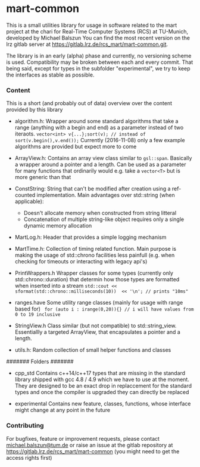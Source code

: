 # mart-common

This is a small utilities library for usage in software related to the mart project at the chari for Real-Time Computer Systems (RCS) at TU-Munich, developed by Michael Balszun
You can find the most recent version on the lrz gitlab server at https://gitlab.lrz.de/rcs_mart/mart-common.git. 

The library is in an early (alpha) phase and currently, no versioning scheme is used. Compatibility may be broken between each and every commit. That being said, except for types in the subfolder "experimental", we try to keep the interfaces as stable as possible. 

### Content
This is a short (and probably out of data) overview over the content provided by this library

- algorithm.h: 
  Wrapper around some standard algorithms that take a range (anything with a begin and end) as a parameter instead of two iteraots.
  `vector<int> v{...};sort(v); // instead of sort(v.begin(),v.end());`
  Currently (2016-11-08) only a few example algorithms are provided but expect more to come

- ArrayView.h:
  Contains an array view class similar to `gsl::span`. Basically a wrapper around a pointer and a length. 
  Can be used as a parameter for many functions that ordinarily would e.g. take a `vector<T>` but is more generic than that 
 
- ConstString:
  String that can't be modified after creation using a ref-counted implementation. 
  Main advantages over std::string (when applicable): 
	- Doesn't allocate memory when constructed from string litteral
	- Concatenation of multiple string-like object requires only a single dynamic memory allocation

- MartLog.h:
  Header that provides a simple logging mechanism
		
- MartTime.h:
  Collection of timing related function. Main purpose is making the usage of std::chrono facilities less painfull
  (e.g. when checking for timeouts or interacting with legacy api's)


- PrintWrappers.h
  Wrapper classes for some types (currently only std::chrono::duration) that determin how those types are formatted when inserted into a stream
  `std::cout << sformat(std::chrono::milliseconds(10))  << '\n'; // prints "10ms"`

- ranges.have
  Some utility range classes (mainly for usage with range based for)
  ` for (auto i : irange(0,20)){} // i will have values from 0 to 19 inclusive`

- StringView.h
  Class similar (but not compatible) to std::string_view. Essentiallly a targeted ArrayView, that encapsulates a pointer and a length.

- utils.h:
  Random collection of small helper functions and classes
 
 ####### Folders #######
  
- cpp_std
  Contains c++14/c++17 types that are missing in the standard library shipped with gcc 4.8 / 4.9 which we have to use at the moment. They are designed to be an exact drop in replaccement for the standard types and once the compiler is upgraded they can directly be replaced

- experimental
  Contains new feature, classes, functions, whose interface might change at any point in the future
  
### Contributing
  
  For bugfixes, feature or improvement requests, please contact michael.balszun@tum.de or raise an issue at the gitlab repository at https://gitlab.lrz.de/rcs_mart/mart-common (you might need to get the access rights first)
